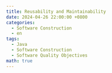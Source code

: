 ```yaml
---
title: Reusability and Maintainability
date: 2024-04-26 22:00:00 +0800
categories:
  - Software Construction
  - en
tags:
  - Java
  - Software Construction
  - Software Quality Objectives
math: true
---
```

